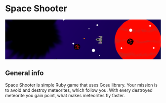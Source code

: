 # Space Shooter

![Space Shooter](/READMEimg/readmebanner.png)

## General info

Space Shooter is simple Ruby game that uses Gosu library. Your mission is to avoid and destroy meteorites, which follow you. With every destroyed meteorite you gain point, what makes meteorites fly faster. 